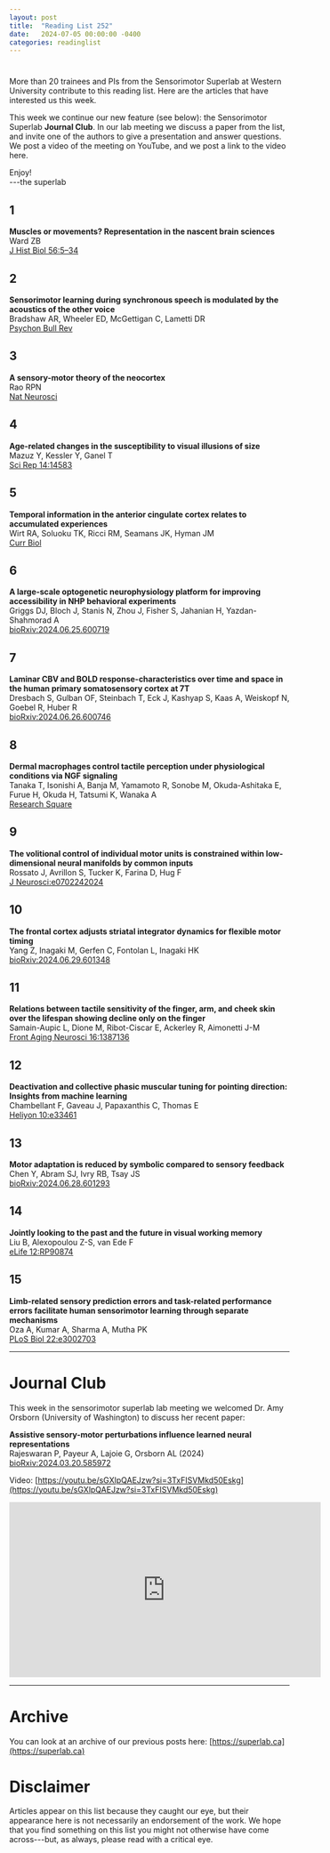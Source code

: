 ```yaml
---
layout: post
title:  "Reading List 252"
date:   2024-07-05 00:00:00 -0400
categories: readinglist
---
```


# 

More than 20 trainees and PIs from the Sensorimotor Superlab at Western University contribute to this reading list. Here are the articles that have interested us this week.

This week we continue our new feature (see below): the Sensorimotor Superlab **Journal Club**. In our lab meeting we discuss a paper from the list, and invite one of the authors to give a presentation and answer questions. We post a video of the meeting on YouTube, and we post a link to the video here.

Enjoy!  
---the superlab


## 1
**Muscles or movements? Representation in the nascent brain sciences**  
Ward ZB  
[J Hist Biol 56:5–34](https://dx.doi.org/10.1007/s10739-023-09703-1)

## 2
**Sensorimotor learning during synchronous speech is modulated by the acoustics of the other voice**  
Bradshaw AR, Wheeler ED, McGettigan C, Lametti DR  
[Psychon Bull Rev](https://link.springer.com/article/10.3758/s13423-024-02536-x)

## 3
**A sensory-motor theory of the neocortex**  
Rao RPN  
[Nat Neurosci](https://www.nature.com/articles/s41593-024-01673-9)

## 4
**Age-related changes in the susceptibility to visual illusions of size**  
Mazuz Y, Kessler Y, Ganel T  
[Sci Rep 14:14583](https://www.nature.com/articles/s41598-024-65405-6)

## 5
**Temporal information in the anterior cingulate cortex relates to accumulated experiences**  
Wirt RA, Soluoku TK, Ricci RM, Seamans JK, Hyman JM  
[Curr Biol](https://dx.doi.org/10.1016/j.cub.2024.05.045)

## 6
**A large-scale optogenetic neurophysiology platform for improving accessibility in NHP behavioral experiments**  
Griggs DJ, Bloch J, Stanis N, Zhou J, Fisher S, Jahanian H, Yazdan-Shahmorad A  
[bioRxiv:2024.06.25.600719](https://www.biorxiv.org/content/10.1101/2024.06.25.600719v1.abstract)

## 7
**Laminar CBV and BOLD response-characteristics over time and space in the human primary somatosensory cortex at 7T**  
Dresbach S, Gulban OF, Steinbach T, Eck J, Kashyap S, Kaas A, Weiskopf N, Goebel R, Huber R  
[bioRxiv:2024.06.26.600746](https://www.biorxiv.org/content/10.1101/2024.06.26.600746v1.abstract)

## 8
**Dermal macrophages control tactile perception under physiological conditions via NGF signaling**  
Tanaka T, Isonishi A, Banja M, Yamamoto R, Sonobe M, Okuda-Ashitaka E, Furue H, Okuda H, Tatsumi K, Wanaka A  
[Research Square](https://www.researchsquare.com/article/rs-4556656/v1)

## 9
**The volitional control of individual motor units is constrained within low-dimensional neural manifolds by common inputs**  
Rossato J, Avrillon S, Tucker K, Farina D, Hug F  
[J Neurosci:e0702242024](https://www.jneurosci.org/content/early/2024/06/28/JNEUROSCI.0702-24.2024.abstract)

## 10
**The frontal cortex adjusts striatal integrator dynamics for flexible motor timing**  
Yang Z, Inagaki M, Gerfen C, Fontolan L, Inagaki HK  
[bioRxiv:2024.06.29.601348](https://doi.org/10.1101/2024.06.29.601348)

## 11
**Relations between tactile sensitivity of the finger, arm, and cheek skin over the lifespan showing decline only on the finger**  
Samain-Aupic L, Dione M, Ribot-Ciscar E, Ackerley R, Aimonetti J-M  
[Front Aging Neurosci 16:1387136](https://doi.org/10.3389/fnagi.2024.1387136)

## 12
**Deactivation and collective phasic muscular tuning for pointing direction: Insights from machine learning**  
Chambellant F, Gaveau J, Papaxanthis C, Thomas E  
[Heliyon 10:e33461](https://dx.doi.org/10.1016/j.heliyon.2024.e33461)

## 13
**Motor adaptation is reduced by symbolic compared to sensory feedback**  
Chen Y, Abram SJ, Ivry RB, Tsay JS  
[bioRxiv:2024.06.28.601293](https://www.biorxiv.org/content/10.1101/2024.06.28.601293v1.abstract)

## 14
**Jointly looking to the past and the future in visual working memory**  
Liu B, Alexopoulou Z-S, van Ede F  
[eLife 12:RP90874](https://doi.org/10.7554/eLife.90874.3)

## 15
**Limb-related sensory prediction errors and task-related performance errors facilitate human sensorimotor learning through separate mechanisms**  
Oza A, Kumar A, Sharma A, Mutha PK  
[PLoS Biol 22:e3002703](https://doi.org/10.1371/journal.pbio.3002703)

---

# Journal Club

This week in the sensorimotor superlab lab meeting we welcomed Dr. Amy Orsborn (University of Washington) to discuss her recent paper:

**Assistive sensory-motor perturbations influence learned neural representations**  
Rajeswaran P, Payeur A, Lajoie G, Orsborn AL (2024)  
[bioRxiv:2024.03.20.585972](https://doi.org/10.1101/2024.03.20.585972)

Video: [https://youtu.be/sGXlpQAEJzw?si=3TxFISVMkd50Eskg](https://youtu.be/sGXlpQAEJzw?si=3TxFISVMkd50Eskg)

<iframe width="560" height="315" src="https://www.youtube.com/embed/sGXlpQAEJzw?si=22AzySklYSR-SP3W" title="YouTube video player" frameborder="0" allow="accelerometer; autoplay; clipboard-write; encrypted-media; gyroscope; picture-in-picture; web-share" referrerpolicy="strict-origin-when-cross-origin" allowfullscreen></iframe>

---
# Archive
You can look at an archive of our previous posts here: [https://superlab.ca](https://superlab.ca)


# Disclaimer
Articles appear on this list because they caught our eye, but their appearance here is not necessarily an endorsement of the work. We hope that you find something on this list you might not otherwise have come across---but, as always, please read with a critical eye.

